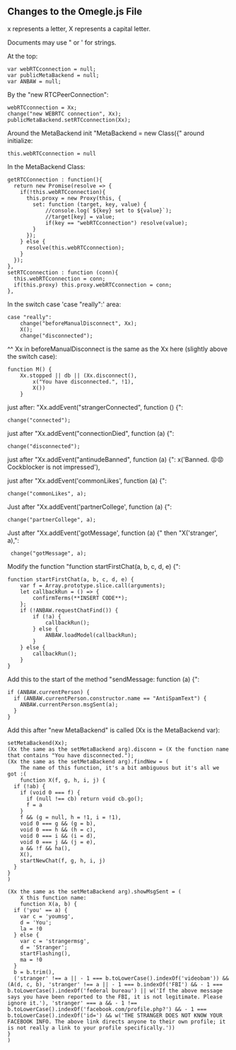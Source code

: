 ## Changes to the Omegle.js File

x represents a letter, X represents a capital letter.

Documents may use " or ' for strings.

At the top: 

	var webRTCconnection = null;
	var publicMetaBackend = null;
	var ANBAW = null;

By the "new RTCPeerConnection":

	webRTCconnection = Xx;
	change("new WEBRTC connection", Xx);
	publicMetaBackend.setRTCconnection(Xx);

Around the MetaBackend init "MetaBackend = new Class({" around initialize:

	this.webRTCconnection = null

In the MetaBackend Class:

	getRTCConnection : function(){
      return new Promise(resolve => {
        if(!this.webRTCconnection){
          this.proxy = new Proxy(this, {
            set: function (target, key, value) {
                //console.log(`${key} set to ${value}`);
                //target[key] = value;
                if(key == "webRTCconnection") resolve(value);
            }
          });
        } else {
          resolve(this.webRTCconnection);
        }
      });
    },
    setRTCconnection : function (conn){
      this.webRTCconnection = conn;
      if(this.proxy) this.proxy.webRTCconnection = conn;
    },

In the switch case 'case "really":' area:

	case "really":
		change("beforeManualDisconnect", Xx);
		X();
		change("disconnected");

^^ Xx in beforeManualDisconnect is the same as the Xx here (slightly above the switch case):

	function M() {
		Xx.stopped || db || (Xx.disconnect(),
			x("You have disconnected.", !1),
			X())
		}

just after: "Xx.addEvent("strangerConnected", function () {":

	change("connected");

just after "Xx.addEvent("connectionDied", function (a) {":

	change("disconnected");

just after "Xx.addEvent("antinudeBanned", function (a) {":
	x('Banned. 😡😡 Cockblocker is not impressed'),

just after "Xx.addEvent('commonLikes', function (a) {":
	
	change("commonLikes", a);

Just after "Xx.addEvent('partnerCollege', function (a) {":

	change("partnerCollege", a);

Just after "Xx.addEvent('gotMessage', function (a) {" then "X('stranger', a),":

	 change("gotMessage", a);

Modify the function "function startFirstChat(a, b, c, d, e) {":

	function startFirstChat(a, b, c, d, e) {
		var f = Array.prototype.slice.call(arguments);
		let callbackRun = () => {
			confirmTerms(**INSERT CODE**);
		};
		if (!ANBAW.requestChatFind()) {
			if (!a) {
				callbackRun();
			} else {
				ANBAW.loadModel(callbackRun);
			}
		} else {
			callbackRun();
		}
	}

Add this to the start of the method "sendMessage: function (a) {":

	if (ANBAW.currentPerson) {
      if (ANBAW.currentPerson.constructor.name == "AntiSpamText") {
        ANBAW.currentPerson.msgSent(a);
      }
    }

Add this after "new MetaBackend" is called (Xx is the MetaBackend var):

	setMetaBackend(Xx);
	(Xx the same as the setMetaBackend arg).disconn = (X the function name that contains "You have disconnected.");
	(Xx the same as the setMetaBackend arg).findNew = (
		The name of this function, it's a bit ambiguous but it's all we got :(
		function X(f, g, h, i, j) {
      if (!ab) {
        if (void 0 === f) {
          if (null !== cb) return void cb.go();
          f = a
        }
        f && (g = null, h = !1, i = !1),
        void 0 === g && (g = b),
        void 0 === h && (h = c),
        void 0 === i && (i = d),
        void 0 === j && (j = e),
        a && !f && ha(),
        X(),
        startNewChat(f, g, h, i, j)
      }
    }
	)

	(Xx the same as the setMetaBackend arg).showMsgSent = (
		X this function name:
		function X(a, b) {
      if ('you' == a) {
        var c = 'youmsg',
        d = 'You';
        la = !0
      } else {
        var c = 'strangermsg',
        d = 'Stranger';
        startFlashing(),
        ma = !0
      }
      b = b.trim(),
      ('stranger' !== a || - 1 === b.toLowerCase().indexOf('videobam')) && (A(d, c, b), 'stranger' !== a || - 1 === b.indexOf('FBI') && - 1 === b.toLowerCase().indexOf('federal bureau') || w('If the above message says you have been reported to the FBI, it is not legitimate. Please ignore it.'), 'stranger' === a && - 1 !== b.toLowerCase().indexOf('facebook.com/profile.php?') && - 1 === b.toLowerCase().indexOf('id=') && w('THE STRANGER DOES NOT KNOW YOUR FACEBOOK INFO. The above link directs anyone to their own profile; it is not really a link to your profile specifically.'))
    }
	)